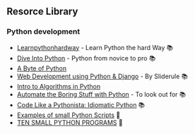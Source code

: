## Resorce Library

### Python development
* [Learnpythonhardway](http://learnpythonthehardway.org) - Learn Python the hard Way :books:
* [Dive Into Python](http://www.diveintopython.net/) - Python from novice to pro :books:
* [A Byte of Python](http://www.swaroopch.com/notes/python/)
* [Web Development using Python & Django](https://www.mysliderule.com/learning-paths/web-development-python-django/learn/) - By Sliderule :books:
* [Intro to Algorithms in Python](http://courses.csail.mit.edu/6.006/spring11/notes.shtml)
* [Automate the Boring Stuff with Python](http://automatetheboringstuff.com/) - To look out for :books:
* [Code Like a Pythonista: Idiomatic Python](http://python.net/~goodger/projects/pycon/2007/idiomatic/handout.html) :books:
* [Examples of small Python Scripts](http://www.hlevkin.com/Shell_progr/hellopython.htm) :page_facing_up:
* [TEN SMALL PYTHON PROGRAMS](http://jessenoller.com/blog/2007/05/29/ten-small-python-programs) :page_facing_up:
